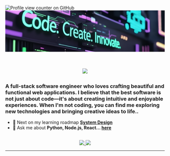 ![Profile view counter on GitHub](https://komarev.com/ghpvc/?username=dulfackerhisham&color=brightgreen&style=plastic&abbreviated=true&base=250)
<img src="https://github.com/dulfackerhisham/dulfackerhisham/blob/main/img/codePass.png" alt="Banner of a developer">

<h1 align="center">
    <img src="https://readme-typing-svg.herokuapp.com/?font=Inter&size=48&center=true&vCenter=true&width=500&height=70&color=F4320B&duration=4000&lines=Hi+There!+👋;+I'm+Hisham+Dulfacker!;" />
</h1>

### A full-stack software engineer who loves crafting beautiful and functional web applications. I believe that the best software is not just about code—it's about creating intuitive and enjoyable experiences. When I'm not coding, you can find me exploring new technologies and bringing creative ideas to life..

- 🌱 Next on my learning roadmap **[System Design](https://blog.bytebytego.com/p/free-system-design-pdf-158-pages)**
- 💬 Ask me about **Python, Node.js, React... [here](https://github.com/dulfackerhisham/dulfackerhisham/issues)**

<br>

<div align="center">
  <a href="mailto:dulfackerhisham@gmail.com">
    <img src="https://img.shields.io/badge/Gmail-333333?style=for-the-badge&logo=gmail&logoColor=red" />
  </a>
  <a href="https://linkedin.com/in/hisham-dulfacker-90580a244" target="_blank">
    <img src="https://img.shields.io/badge/LinkedIn-0077B5?style=for-the-badge&logo=linkedin&logoColor=white" target="_blank" />
  </a>
</div>

<hr>
